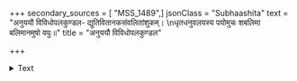 +++
secondary_sources = [ "MSS_1489",]
jsonClass = "Subhaashita"
text = "अनुययौ विविधोपलकुण्डल- द्युतिवितानकसंवलितांशुकम्।  \nधृतधनुवलयस्य पयोमुचः शबलिमा बलिमानमुषो वपुः॥"
title = "अनुययौ विविधोपलकुण्डल"

+++

<details><summary>Text</summary>

अनुययौ विविधोपलकुण्डल- द्युतिवितानकसंवलितांशुकम्।  
धृतधनुवलयस्य पयोमुचः शबलिमा बलिमानमुषो वपुः॥
</details>
